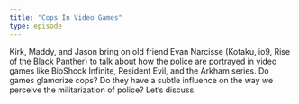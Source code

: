 ```yaml
---
title: "Cops In Video Games"
type: episode
---
```

Kirk, Maddy, and Jason bring on old friend Evan Narcisse (Kotaku, io9, Rise of the Black Panther) to talk about how the police are portrayed in video games like BioShock Infinite, Resident Evil, and the Arkham series. Do games glamorize cops? Do they have a subtle influence on the way we perceive the militarization of police? Let’s discuss.